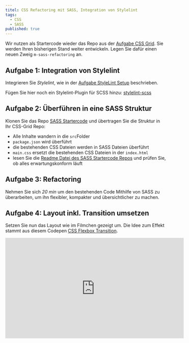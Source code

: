 ```yaml
---
titel: CSS Refactoring mit SASS, Integration von Stylelint
tags: 
  - CSS
  - SASS
published: true
---
```


Wir nutzen als Startercode wieder das Repo aus der [Aufgabe CSS Grid](/mi-bachelor-webdevelopment/assignments/css-grid/). Sie werden Ihren bisherigen Stand weiter entwickeln. Legen Sie dafür einen neuen Zweig `m-sass-refactoring` an.

## Aufgabe 1: Integration von Stylelint
Integrieren Sie *Stylelint*, wie in der [Aufgabe StyleLint Setup](/mi-bachelor-webdevelopment/assignments/tooling-stylelint/) beschrieben.

Fügen Sie hier noch ein Stylelint-Plugin für SCSS hinzu: [stylelint-scss](https://github.com/kristerkari/stylelint-scss)

## Aufgabe 2: Überführen in eine SASS Struktur
Klonen Sie das Repo [SASS Startercode](https://github.com/cnoss/sass-startercode) und übertragen Sie die Struktur in Ihr CSS-Grid Repo:

- Alle Inhalte wandern in die `src`Folder
- `package.json` wird überführt
- die bestehenden CSS Dateien werden in SASS Dateien überführt
- `main.css` ersetzt die bestehenden CSS Dateien in der `index.html`
- lesen Sie die [Readme Datei des SASS Startercode Repos](https://github.com/cnoss/sass-startercode/blob/master/README.md) und prüfen Sie, ob alles erwartungskonform läuft

## Aufgabe 3: Refactoring
Nehmen Sie sich *20 min* um den bestehenden Code Mithilfe von SASS zu überarbeiten, um ihn flexibler, kompakter und übersichtlicher zu machen.

## Aufgabe 4: Layout inkl. Transition umsetzen

Setzen Sie nun das Layout wie im Filmchen gezeigt um. Die Idee zum Effekt stammt aus diesem Codepen [CSS Flexbox Transition](https://codepen.io/thomas-eilermann/pen/grjEjE).

<iframe width="560" height="315" src="https://www.youtube.com/embed/43zxrJ4qmfc" title="YouTube video player" frameborder="0" allow="accelerometer; autoplay; clipboard-write; encrypted-media; gyroscope; picture-in-picture" allowfullscreen></iframe>

